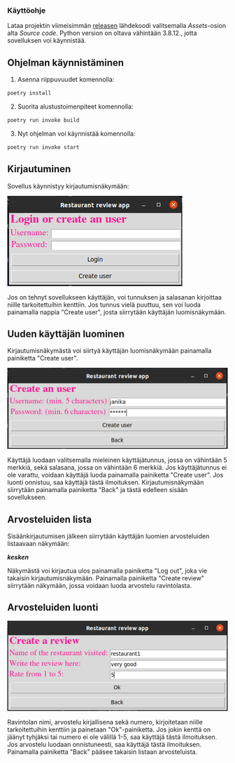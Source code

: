 ### Käyttöohje
Lataa projektin viimeisimmän [releasen](https://github.com/janikakalliokoski/ot-harjoitustyo/releases/tag/viikko5) lähdekoodi valitsemalla *Assets*-osion alta *Source code*. Python version on oltava vähintään 3.8.12., jotta sovelluksen voi käynnistää.

## Ohjelman käynnistäminen
1. Asenna riippuvuudet komennolla:
```bash
poetry install
```
2. Suorita alustustoimenpiteet komennolla:
```bash
poetry run invoke build
```
3. Nyt ohjelman voi käynnistää komennolla:
```bash
poetry run invoke start
```

## Kirjautuminen
Sovellus käynnistyy kirjautumisnäkymään:

![Screenshot](./kuvat/login.png)

Jos on tehnyt sovellukseen käyttäjän, voi tunnuksen ja salasanan kirjoittaa niille tarkoitettuihin kenttiin. Jos tunnus vielä puuttuu, sen voi luoda painamalla nappia "Create user", josta siirrytään käyttäjän luomisnäkymään.

## Uuden käyttäjän luominen
Kirjautumisnäkymästä voi siirtyä käyttäjän luomisnäkymään painamalla painiketta "Create user".

![Screenshot](./kuvat/create_user.png)

Käyttäjä luodaan valitsemalla mieleinen käyttäjätunnus, jossa on vähintään 5 merkkiä, sekä salasana, jossa on vähintään 6 merkkiä. Jos käyttäjätunnus ei ole varattu, voidaan käyttäjä luoda painamalla painiketta "Create user". Jos luonti onnistuu, saa käyttäjä tästä ilmoituksen. Kirjautumisnäkymään siirrytään painamalla painiketta "Back" ja tästä edelleen sisään sovellukseen.
## Arvosteluiden lista
Sisäänkirjautumisen jälkeen siirrytään käyttäjän luomien arvosteluiden listaavaan näkymään:

***kesken***

Näkymästä voi kirjautua ulos painamalla painiketta "Log out", joka vie takaisin kirjautumisnäkymään. 
Painamalla painiketta "Create review" siirrytään näkymään, jossa voidaan luoda arvostelu ravintolasta.
## Arvosteluiden luonti
![Screenshot](./kuvat/create_review.png)

Ravintolan nimi, arvostelu kirjallisena sekä numero, kirjoitetaan niille tarkoitettuihin kenttiin ja painetaan "Ok"-painiketta. Jos jokin kenttä on jäänyt tyhjäksi tai numero ei ole välillä 1-5, saa käyttäjä tästä ilmoituksen. Jos arvostelu luodaan onnistuneesti, saa käyttäjä tästä ilmoituksen.
Painamalla painiketta "Back" pääsee takaisin listaan arvosteluista.
